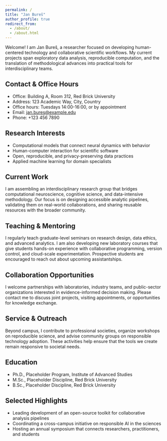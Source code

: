 ```yaml
---
permalink: /
title: "Jan Bureš"
author_profile: true
redirect_from:
  - /about/
  - /about.html
---
```


Welcome! I am Jan Bureš, a researcher focused on developing human-centered technology and collaborative scientific workflows. My current projects span exploratory data analysis, reproducible computation, and the translation of methodological advances into practical tools for interdisciplinary teams.

## Contact & Office Hours
- Office: Building A, Room 312, Red Brick University
- Address: 123 Academic Way, City, Country
- Office hours: Tuesdays 14:00-16:00, or by appointment
- Email: jan.bures@example.edu
- Phone: +123 456 7890

## Research Interests
- Computational models that connect neural dynamics with behavior
- Human-computer interaction for scientific software
- Open, reproducible, and privacy-preserving data practices
- Applied machine learning for domain specialists

## Current Work
I am assembling an interdisciplinary research group that bridges computational neuroscience, cognitive science, and data-intensive methodology. Our focus is on designing accessible analytic pipelines, validating them on real-world collaborations, and sharing reusable resources with the broader community.

## Teaching & Mentoring
I regularly teach graduate-level seminars on research design, data ethics, and advanced analytics. I am also developing new laboratory courses that give students hands-on experience with collaborative programming, version control, and cloud-scale experimentation. Prospective students are encouraged to reach out about upcoming assistantships.

## Collaboration Opportunities
I welcome partnerships with laboratories, industry teams, and public-sector organizations interested in evidence-informed decision making. Please contact me to discuss joint projects, visiting appointments, or opportunities for knowledge exchange.

## Service & Outreach
Beyond campus, I contribute to professional societies, organize workshops on reproducible science, and advise community groups on responsible technology adoption. These activities help ensure that the tools we create remain responsive to societal needs.

## Education
- Ph.D., Placeholder Program, Institute of Advanced Studies
- M.Sc., Placeholder Discipline, Red Brick University
- B.Sc., Placeholder Discipline, Red Brick University

## Selected Highlights
- Leading development of an open-source toolkit for collaborative analysis pipelines
- Coordinating a cross-campus initiative on responsible AI in the sciences
- Hosting an annual symposium that connects researchers, practitioners, and students
